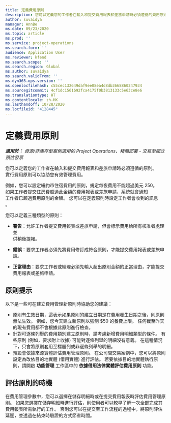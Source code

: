 ```yaml
---
title: 定義費用原則
description: 您可以定義您的工作者在輸入和提交費用報表和差旅申請時必須遵循的費用原則。
author: suvaidya
manager: AnnBe
ms.date: 09/23/2020
ms.topic: article
ms.prod: ''
ms.service: project-operations
ms.search.form: ''
audience: Application User
ms.reviewer: kfend
ms.search.scope: ''
ms.search.region: Global
ms.author: suvaidya
ms.search.validFrom: ''
ms.dyn365.ops.version: ''
ms.openlocfilehash: c55cec132649daf9ee08ea4d8db3668860247934
ms.sourcegitcommit: 4cf1dc1561b92fca4175f0b3813133c5e63ce8e6
ms.translationtype: HT
ms.contentlocale: zh-HK
ms.lasthandoff: 10/28/2020
ms.locfileid: "4128445"
---
```

# <a name="define-expense-policies"></a>定義費用原則

_**適用於：** 資源/非庫存型案例適用的 Project Operations、精簡部署 - 交易至開立預估發票_

您可以定義您的工作者在輸入和提交費用報表和差旅申請時必須遵循的原則。         
實行費用原則可以協助您有效管理費用。         

例如，您可以設定紐約市住宿費用的原則，規定每夜費用不能超過美元 250。       
如果工作者提交住房費超過此金額的費用報表或差旅申請，系統就會通知         
工作者已超過費用原則的金額。 您可以在定義原則時設定工作者會收到的訊息        
。      
        
您可以定義三種類型的原則：         
        
- **警告**：允許工作者提交費用報表或差旅申請，但會標示費用給所有核准者處理並         
  供稍後提報。        

- **錯誤**：要求工作者必須先將費用修訂成符合原則，才能提交費用報表或差旅申請。        
 
 - **正當理由**：要求工作者或經理必須先輸入超出原則金額的正當理由，才能提交費用報表或差旅申請。        

## <a name="policy-tips"></a>原則提示
以下是一些可在建立費用管理新原則時協助您的建議： 

- 原則有生效日期，這表示如果原則的建立日期是在費用發生日期之後，則原則無法生效。 例如，您今天建立新原則以強制 $50 的餐費上限。 任何截至昨天的現有費用都不會根據此原則進行檢查。
- 針對可逐條列舉的費用類別建立原則時，請考慮新增費用明細類型的條件。 有些原則 (例如，要求附上收據) 可能對逐條列舉的明細沒有意義。 在這種情況下，只會將原則套用至標題列或非逐條列舉的明細。 
- 預設會依據來源實體評估費用管理原則。 在公司間交易案例中，您可以將原則設定為改依目的地實體 (借用實體) 進行評估。 若要依據目的地實體執行原則，請開啟 **功能管理** 工作區中的 **依據借用法律實體評估費用原則** 功能。

## <a name="when-to-evaluate-policies"></a>評估原則的時機

在費用管理參數中，您可以選擇在儲存明細時或在提交費用報表時評估費用管理原則。 如果您選擇在儲存明細時進行評估，則使用者可以較早了解一次全部完成其費用報表所需執行的工作。 否則您可以在提交至工作流程的過程中，將原則評估延遲，並透過在結束時驗證的方式節省時間。
